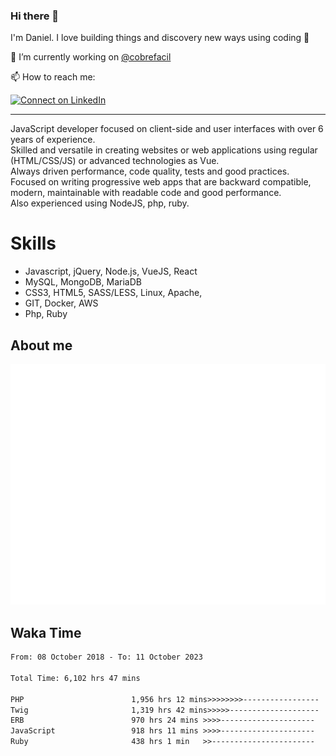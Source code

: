 ### Hi there 👋

I'm Daniel. I love building things and discovery new ways using coding :raised_hands: 

🔭 I’m currently working on [@cobrefacil](https://www.cobrefacil.com.br/)

📫 How to reach me:

[![Connect on LinkedIn](https://img.shields.io/badge/--linkedin?label=LinkedIn&logo=LinkedIn&style=social)](https://www.linkedin.com/in/daniel-cerverizzo/)

---

JavaScript developer focused on client-side and user interfaces with over 6 years of experience.  
Skilled and versatile in creating websites or web applications using regular (HTML/CSS/JS) or advanced technologies as Vue.  
Always driven performance, code quality, tests and good practices.  
 Focused on writing progressive web apps that are backward compatible, modern, maintainable with readable code and good performance.  
Also experienced using NodeJS, php, ruby. 


# Skills

 - Javascript, jQuery, Node.js, VueJS, React
 - MySQL, MongoDB, MariaDB    
 - CSS3, HTML5, SASS/LESS,  Linux, Apache,
 - GIT, Docker, AWS
 - Php, Ruby

## About me

![Metrics](/github-metrics.svg)

## Waka Time

<!--START_SECTION:waka-->

```txt
From: 08 October 2018 - To: 11 October 2023

Total Time: 6,102 hrs 47 mins

PHP                        1,956 hrs 12 mins>>>>>>>>-----------------   32.05 %
Twig                       1,319 hrs 42 mins>>>>>--------------------   21.62 %
ERB                        970 hrs 24 mins >>>>---------------------   15.90 %
JavaScript                 918 hrs 11 mins >>>>---------------------   15.05 %
Ruby                       438 hrs 1 min   >>-----------------------   07.18 %
```

<!--END_SECTION:waka-->


